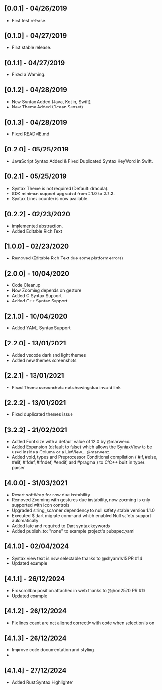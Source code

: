 ## [0.0.1] - 04/26/2019

* First test release.

## [0.1.0] - 04/27/2019

* First stable release.

## [0.1.1] - 04/27/2019

* Fixed a Warning.

## [0.1.2] - 04/28/2019

* New Syntax Added (Java, Kotlin, Swift).
* New Theme Added (Ocean Sunset).

## [0.1.3] - 04/28/2019

* Fixed README.md


## [0.2.0] - 05/25/2019

* JavaScript Syntax Added & Fixed Duplicated Syntax KeyWord in Swift.

## [0.2.1] - 05/25/2019

* Syntax Theme is not required (Default: dracula).
* SDK minimun support upgraded from 2.1.0 to 2.2.2.
* Syntax Lines counter is now available. 

## [0.2.2] - 02/23/2020

* implemented abstraction.
* Added Editable Rich Text

## [1.0.0] - 02/23/2020

* Removed (Editable Rich Text due some platform errors)

## [2.0.0] - 10/04/2020

* Code Cleanup
* Now Zooming depends on gesture
* Added C Syntax Support
* Added C++ Syntax Support

## [2.1.0] - 10/04/2020

* Added YAML Syntax Support


## [2.2.0] - 13/01/2021

* Added vscode dark and light themes
* Added new themes screenshots

## [2.2.1] - 13/01/2021

* Fixed Theme screenshots not showing due invalid link

## [2.2.2] - 13/01/2021

* Fixed duplicated themes issue

## [3.2.2] - 21/02/2021

* Added Font size with a default value of 12.0 by @marwenx.
* Added Expansion (default to false) which allows the SyntaxView to be used inside a Column or a ListView... @marwenx.
* Added void, <cstdint> types and Preprocessor Conditional compilation ( #if, #else, #elif, #ifdef, #ifndef, #endif, and #pragma ) to C/C++ built in types parser

## [4.0.0] - 31/03/2021
* Revert softWrap for now due instability
* Removed Zooming with gestures due instability, now zooming is only supported with icon controls
* Upgraded string_scanner dependency to null safety stable version 1.1.0
* Executed $ dart migrate command which enabled Null safety support automatically
* Added late and required to Dart syntax keywords
* Added publish_to: "none" to example project's pubspec.yaml

## [4.1.0] - 02/04/2024
* Syntax view text is now selectable thanks to @shyam1s15 PR #14
* Updated example

## [4.1.1] - 26/12/2024
* Fix scrollbar position attached in web thanks to @jhon2520 PR #19
* Updated example

## [4.1.2] - 26/12/2024
* Fix lines count are not aligned correctly with code when selection is on

## [4.1.3] - 26/12/2024
* Improve code documentation and styling
* 
## [4.1.4] - 27/12/2024
* Added Rust Syntax Highlighter
